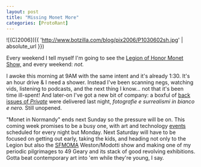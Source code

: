 ```yaml
---
layout: post
title: "Missing Monet More"
categories: [ProtoRant]
---
```



![(C)2006]({{ 'http://www.botzilla.com/blog/pix2006/P1030602sh.jpg' | absolute_url }})


Every weekend I tell myself I'm going to see the <a href="http://www.monetinnormandy.org/">Legion of Honor Monet Show,</a> and every weekend: <i>not.</i>

I awoke this morning at 9AM with the same intent and it's already 1:30. It's an hour drive & I need a shower. Instead I've been scanning negs, watching vids, listening to podcasts, and the next thing I know... not that it's been time ill-spent! And later-on I've got a new bit of company: a boxful of <a href="/blog/archives/000503.html">back issues of <i>Private</i></a> were delivered last night, <i>fotografie e surrealismi in bianco e nero.</i> Still unopened.

"Monet in Normandy" ends next Sunday so the pressure will be on. This coming week promises to be a busy one, with art and technology <a href="http://upcoming.org/user/16474/">events</a> scheduled for every night but Monday. Next Saturday will have to be focused on getting out early, taking the kids, and heading not only to the Legion but also the <a href="http://www.sfmoma.org/">SFMOMA</a> Weston/Modotti show and making one of my periodic pilgrimages to 49 Geary and its stack of good revolving exhibitions. Gotta beat contemporary art into 'em while they're young, I say.
